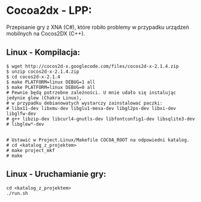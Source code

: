 # Cocoa2dx - LPP:

Przepisanie gry z XNA (C#), które robiło problemy w przypadku urządzeń mobilnych na
Cocos2DX (C++).

## Linux - Kompilacja:

```
$ wget http://cocos2d-x.googlecode.com/files/cocos2d-x-2.1.4.zip
$ unzip cocos2d-x-2.1.4.zip
$ cd cocos2d-x-2.1.4
$ make PLATFORM=linux DEBUG=1 all
$ make PLATFORM=linux DEBUG=0 all
# Pewnie będą potrzebne zależności. U mnie udało się instalując jedynie glew (Chakra Linux),
# w przypadku debianowatych wystarczy zainstalować paczki:
# libx11-dev libxmu-dev libglu1-mesa-dev libgl2ps-dev libxi-dev libglfw-dev
# g++ libzip-dev libcurl4-gnutls-dev libfontconfig1-dev libsqlite3-dev
# libglew*-dev


# Ustawić w Project.Linux/Makefile COCOA_ROOT na odpowiedni katalog.
# cd <katalog_z_projektem>
# make project_mkf
# make
```

## Linux - Uruchamianie gry:

```
cd <katalog_z_projektem>
./run.sh
```
